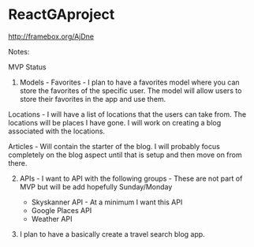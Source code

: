 # ReactGAproject

http://framebox.org/AjDne

Notes:

MVP Status

1) Models - 
Favorites - I plan to have a favorites model where you can store the favorites of the specific user. The model will allow users to store their favorites in the app and use them. 

Locations - I will have a list of locations that the users can take from. The locations will be places I have gone. I will work on creating a blog associated with the locations. 

Articles - Will contain the starter of the blog. I will probably focus completely on the blog aspect until that is setup and then move on from there. 


2) APIs - I want to API with the following groups -  These are not part of MVP but will be add hopefully Sunday/Monday
    - Skyskanner API - At a minimum I want this API
    - Google Places API
    - Weather API

3) I plan to have a basically create a travel search blog app. 